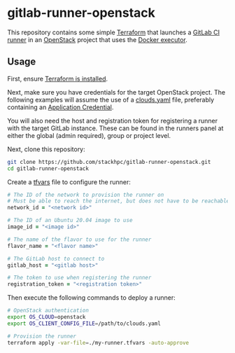 # gitlab-runner-openstack

This repository contains some simple [Terraform](https://www.terraform.io/) that
launches a [GitLab CI runner](https://docs.gitlab.com/runner/) in an
[OpenStack](https://www.openstack.org/) project that uses the
[Docker executor](https://docs.gitlab.com/runner/executors/docker.html).

## Usage

First, ensure
[Terraform is installed](https://learn.hashicorp.com/tutorials/terraform/install-cli).

Next, make sure you have credentials for the target OpenStack project. The following
examples will assume the use of a
[clouds.yaml](https://docs.openstack.org/python-openstackclient/latest/configuration/index.html#clouds-yaml)
file, preferably containing an
[Application Credential](https://docs.openstack.org/keystone/latest/user/application_credentials.html).

You will also need the host and registration token for registering a runner with the
target GitLab instance. These can be found in the runners panel at either the global
(admin required), group or project level.

Next, clone this repository:

```sh
git clone https://github.com/stackhpc/gitlab-runner-openstack.git
cd gitlab-runner-openstack
```

Create a
[tfvars](https://www.terraform.io/language/values/variables#variable-definitions-tfvars-files)
file to configure the runner:

```ruby  title="my-runner.tfvars"
# The ID of the network to provision the runner on
# Must be able to reach the internet, but does not have to be reachable from the internet
network_id = "<network id>"

# The ID of an Ubuntu 20.04 image to use
image_id = "<image id>"

# The name of the flavor to use for the runner
flavor_name = "<flavor name>"

# The GitLab host to connect to
gitlab_host = "<gitlab host>"

# The token to use when registering the runner
registration_token = "<registration token>"
```

Then execute the following commands to deploy a runner:

```sh
# OpenStack authentication
export OS_CLOUD=openstack
export OS_CLIENT_CONFIG_FILE=/path/to/clouds.yaml

# Provision the runner
terraform apply -var-file=./my-runner.tfvars -auto-approve
```
